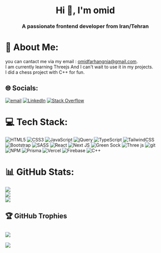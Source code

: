 <h1 align="center">Hi 👋, I'm omid</h1>
<h3 align="center">A passionate frontend developer from Iran/Tehran</h3>

# 💫 About Me:
you can cantact me via my email : omidfarhangnia@gmail.com.<br>I am currently learning Threejs And I can't wait to use it in my projects.<br>I did a chess project with C++ for fun.


## 🌐 Socials:
[![email](https://img.shields.io/badge/Email-D14836?logo=gmail&logoColor=white)](mailto:omidfarhangnia@gmail.com) [![LinkedIn](https://img.shields.io/badge/LinkedIn-%230077B5.svg?logo=linkedin&logoColor=white)](https://linkedin.com/in/omid-farhangnia-20a122202) [![Stack Overflow](https://img.shields.io/badge/-Stackoverflow-FE7A16?logo=stack-overflow&logoColor=white)](https://stackoverflow.com/users/17191863/omid-farhangnia)

# 💻 Tech Stack:
![HTML5](https://img.shields.io/badge/html5-%23E34F26.svg?style=for-the-badge&logo=html5&logoColor=white) 
![CSS3](https://img.shields.io/badge/css3-%231572B6.svg?style=for-the-badge&logo=css3&logoColor=white) 
![JavaScript](https://img.shields.io/badge/javascript-%23323330.svg?style=for-the-badge&logo=javascript&logoColor=%23F7DF1E) 
![jQuery](https://img.shields.io/badge/jquery-%230769AD.svg?style=for-the-badge&logo=jquery&logoColor=white) 
![TypeScript](https://img.shields.io/badge/typescript-%23007ACC.svg?style=for-the-badge&logo=typescript&logoColor=white) 
![TailwindCSS](https://img.shields.io/badge/tailwindcss-%2338B2AC.svg?style=for-the-badge&logo=tailwind-css&logoColor=white) 
![Bootstrap](https://img.shields.io/badge/bootstrap-%238511FA.svg?style=for-the-badge&logo=bootstrap&logoColor=white) 
![SASS](https://img.shields.io/badge/SASS-hotpink.svg?style=for-the-badge&logo=SASS&logoColor=white) 
![React](https://img.shields.io/badge/react-%2320232a.svg?style=for-the-badge&logo=react&logoColor=%2361DAFB) 
![Next JS](https://img.shields.io/badge/Next-black?style=for-the-badge&logo=next.js&logoColor=white) 
![Green Sock](https://img.shields.io/badge/green%20sock-88CE02?style=for-the-badge&logo=greensock&logoColor=white) 
![Three js](https://img.shields.io/badge/threejs-black?style=for-the-badge&logo=three.js&logoColor=white) 
![git](https://img.shields.io/badge/GIT-E44C30?style=for-the-badge&logo=git&logoColor=white) 
![NPM](https://img.shields.io/badge/NPM-%23CB3837.svg?style=for-the-badge&logo=npm&logoColor=white) 
![Prisma](https://img.shields.io/badge/Prisma-3982CE?style=for-the-badge&logo=Prisma&logoColor=white) 
![Vercel](https://img.shields.io/badge/vercel-%23000000.svg?style=for-the-badge&logo=vercel&logoColor=white) 
![Firebase](https://img.shields.io/badge/firebase-a08021?style=for-the-badge&logo=firebase&logoColor=ffcd34) 
![C++](https://img.shields.io/badge/c++-%2300599C.svg?style=for-the-badge&logo=c%2B%2B&logoColor=white) 
# 📊 GitHub Stats:
![](https://github-readme-stats.vercel.app/api/top-langs/?username=omidfarhangnia&theme=dark&hide_border=false&include_all_commits=false&count_private=false&layout=compact)<br />
![](https://nirzak-streak-stats.vercel.app/?user=omidfarhangnia&theme=dark&hide_border=false)<br/>
![](https://github-readme-stats.vercel.app/api?username=omidfarhangnia&theme=dark&hide_border=false&include_all_commits=false&count_private=false)<br/>

## 🏆 GitHub Trophies
![](https://github-profile-trophy.vercel.app/?username=omidfarhangnia&theme=radical&no-frame=false&no-bg=true&margin-w=4)
---
[![](https://visitcount.itsvg.in/api?id=omidfarhangnia&icon=0&color=0)](https://visitcount.itsvg.in)
<!-- Proudly created with GPRM ( https://gprm.itsvg.in ) -->


